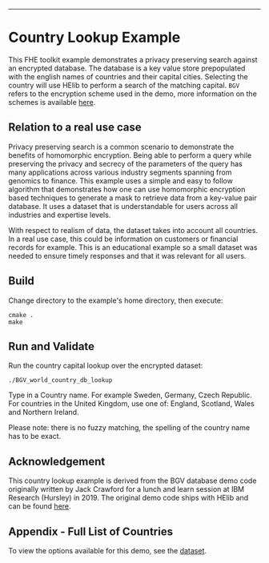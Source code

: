 ----
# Country Lookup Example
This FHE toolkit example demonstrates a privacy preserving search against an encrypted database. The database is a key value store prepopulated with the english names of countries and their capital cities. Selecting the country will use HElib to perform a search of the matching capital. `BGV` refers to the encryption scheme used in the demo, more information on the schemes is available [here](https://en.wikipedia.org/wiki/Homomorphic_encryption).

## Relation to a real use case
Privacy preserving search is a common scenario to demonstrate the benefits of homomorphic encryption. Being able to perform a query while preserving the privacy and secrecy of the parameters of the query has many applications across various industry segments spanning from genomics to finance. This example uses a simple and easy to follow algorithm that demonstrates how one can use homomorphic encryption based techniques to generate a mask to retrieve data from a key-value pair database. It uses a dataset that is understandable for users across all industries and expertise levels. 

With respect to realism of data, the dataset takes into account all countries. In a real use case, this could be information on customers or financial records for example. This is an educational example so a small dataset was needed to ensure timely responses and that it was relevant for all users.

## Build
Change directory to the example's home directory, then execute:

    cmake .
    make

## Run and Validate
Run the country capital lookup over the encrypted dataset:

    ./BGV_world_country_db_lookup

Type in a Country name. For example Sweden, Germany, Czech Republic. For countries in the United Kingdom, use one of: England, Scotland, Wales and Northern Ireland.

Please note: there is no fuzzy matching, the spelling of the country name has to be exact.

## Acknowledgement
This country lookup example is derived from the BGV database demo code originally written by Jack Crawford for a lunch and learn session at IBM Research (Hursley) in 2019. The original demo code ships with HElib and can be found [here](https://github.com/homenc/HElib/tree/master/examples/BGV_database_lookup).

## Appendix - Full List of Countries
To view the options available for this demo, see the [dataset](countries_dataset.csv).
